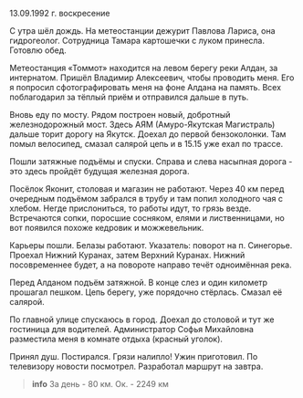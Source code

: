 13.09.1992 г. воскресение

С утра шёл дождь. 
На метеостанции дежурит  Павлова Лариса, она гидрогеолог. 
Сотрудница Тамара картошечки с луком принесла. 
Готовлю обед.

Метеостанция «Томмот» находится на левом берегу реки Алдан, за интернатом. 
Пришёл Владимир Алексеевич, чтобы проводить меня. 
Его я попросил сфотографировать меня на фоне Алдана на память. 
Всех поблагодарил за тёплый приём и отправился дальше в путь.

Вновь еду по мосту. 
Рядом построен новый, добротный железнодорожный мост. 
Здесь АЯМ (Амуро-Якутская Магистраль) дальше торит дорогу на Якутск.
Доехал до первой бензоколонки. 
Там помыл велосипед, смазал салярой цепь и в 15.15 уже ехал по трассе.

Пошли затяжные подъёмы и спуски. 
Справа и слева насыпная дорога - это здесь пройдёт будущая железная дорога.

Посёлок Яконит, столовая и магазин не работают. 
Через 40 км перед очередным подъёмом забрался в трубу и там попил холодного чая с хлебом. 
Негде прислониться, то работы идут, то грязь везде. 
Встречаются сопки, поросшие сосняком, елями и лиственницами, но вот появился похоже кедровик и можжевельник.

Карьеры пошли. 
Белазы работают. 
Указатель: поворот на п. Синегорье. 
Проехал Нижний Куранах, затем Верхний Куранах. 
Нижний посовременнее будет, а на повороте направо течёт одноимённая река.

Перед Алданом подъём затяжной. 
В конце слез и один километр прошагал пешком. 
Цепь берегу, уже порядочно стёрлась. Смазал её салярой.

По главной улице спускаюсь в город. 
Доехал до столовой и тут же гостиница для водителей. 
Администратор Софья Михайловна разместила меня в комнате отдыха (красный уголок). 

Принял душ. 
Постирался. Грязи налипло! 
Ужин приготовил. 
По телевизору новости посмотрел. 
Разработал маршрут на завтра.
> **info**
За день - 80 км. Ок. - 2249 км